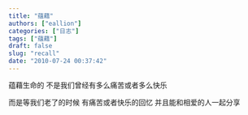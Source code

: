 ```yaml
---
title: "蕴藉"
authors: ["eallion"]
categories: ["日志"]
tags: ["蕴藉"]
draft: false
slug: "recall"
date: "2010-07-24 00:37:42"
---
```


蕴藉生命的
不是我们曾经有多么痛苦或者多么快乐

而是等我们老了的时候
有痛苦或者快乐的回忆
并且能和相爱的人一起分享

